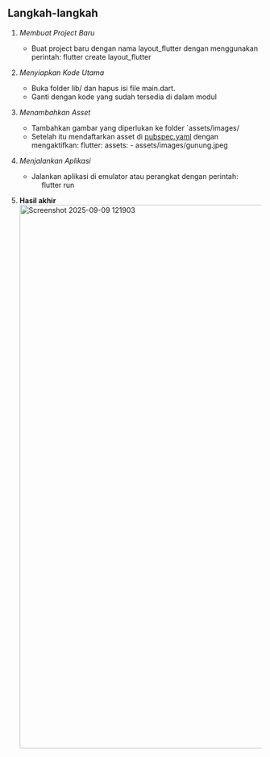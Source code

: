 ## Langkah-langkah

1. *Membuat Project Baru*
   - Buat project baru dengan nama layout_flutter dengan menggunakan perintah:
     flutter create layout_flutter

2. *Menyiapkan Kode Utama*
   - Buka folder lib/ dan hapus isi file main.dart.
   - Ganti dengan kode yang sudah tersedia di dalam modul

3. *Menambahkan Asset*
   - Tambahkan gambar yang diperlukan ke folder `assets/images/
   - Setelah itu mendaftarkan asset di [pubspec.yaml](pubspec.yaml) dengan mengaktifkan:
     flutter:
       assets:
         - assets/images/gunung.jpeg

4. *Menjalankan Aplikasi*
   - Jalankan aplikasi di emulator atau perangkat dengan perintah:
     flutter run
5. **Hasil akhir**
   <img width="1919" height="1079" alt="Screenshot 2025-09-09 121903" src="https://github.com/user-attachments/assets/027eb5eb-bd2f-4e3b-aa9a-b34167c6fcd6" />

